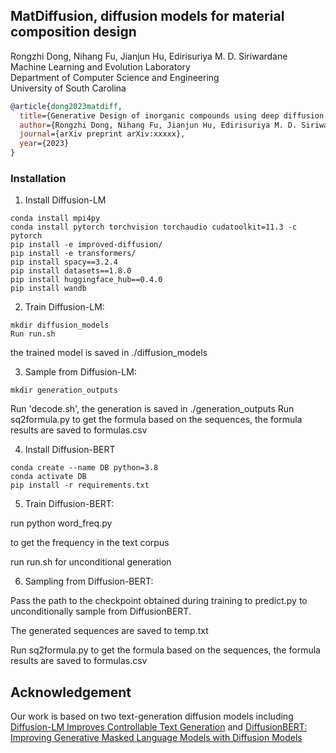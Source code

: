 ## MatDiffusion, diffusion models for material composition design

Rongzhi Dong, Nihang Fu, Jianjun Hu, Edirisuriya M. D. Siriwardane  
Machine Learning and Evolution Laboratory  
Department of Computer Science and Engineering  
University of South Carolina

```bibtex
@article{dong2023matdiff,
  title={Generative Design of inorganic compounds using deep diffusion language models},
  author={Rongzhi Dong, Nihang Fu, Jianjun Hu, Edirisuriya M. D. Siriwardane},
  journal={arXiv preprint arXiv:xxxxx},
  year={2023}
}

```


### Installation

1) Install Diffusion-LM

~~~Conda Setup:
conda install mpi4py
conda install pytorch torchvision torchaudio cudatoolkit=11.3 -c pytorch
pip install -e improved-diffusion/ 
pip install -e transformers/
pip install spacy==3.2.4
pip install datasets==1.8.0 
pip install huggingface_hub==0.4.0 
pip install wandb 
~~~

2) Train Diffusion-LM:


```cd improved-diffusion 
mkdir diffusion_models
Run run.sh
```

the trained model is saved in ./diffusion_models

3) Sample from Diffusion-LM:

```
mkdir generation_outputs
```

Run 'decode.sh', the generation is saved in ./generation_outputs
Run sq2formula.py to get the formula based on the sequences, the formula results are saved to formulas.csv

4) Install Diffusion-BERT

```Conda Setup:
conda create --name DB python=3.8
conda activate DB
pip install -r requirements.txt
```

5) Train Diffusion-BERT:

run python word_freq.py 

to get the frequency in the text corpus

run run.sh
for unconditional generation

6) Sampling from Diffusion-BERT:

Pass the path to the checkpoint obtained during training to predict.py to unconditionally sample from DiffusionBERT.

The generated sequences are saved to temp.txt

Run sq2formula.py to get the formula based on the sequences, the formula results are saved to formulas.csv

## Acknowledgement 
Our work is based on two text-generation diffusion models including 
[Diffusion-LM Improves Controllable Text Generation](https://arxiv.org/pdf/2205.14217.pdf) and [DiffusionBERT: Improving Generative Masked Language Models with Diffusion Models](https://arxiv.org/pdf/2211.15029.pdf) 



